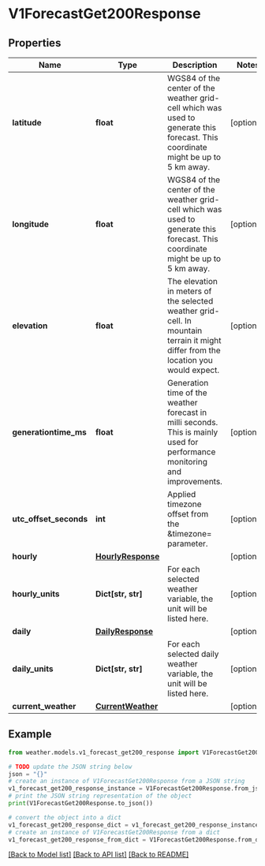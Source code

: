 # V1ForecastGet200Response


## Properties

Name | Type | Description | Notes
------------ | ------------- | ------------- | -------------
**latitude** | **float** | WGS84 of the center of the weather grid-cell which was used to generate this forecast. This coordinate might be up to 5 km away. | [optional] 
**longitude** | **float** | WGS84 of the center of the weather grid-cell which was used to generate this forecast. This coordinate might be up to 5 km away. | [optional] 
**elevation** | **float** | The elevation in meters of the selected weather grid-cell. In mountain terrain it might differ from the location you would expect. | [optional] 
**generationtime_ms** | **float** | Generation time of the weather forecast in milli seconds. This is mainly used for performance monitoring and improvements. | [optional] 
**utc_offset_seconds** | **int** | Applied timezone offset from the &amp;timezone&#x3D; parameter. | [optional] 
**hourly** | [**HourlyResponse**](HourlyResponse.md) |  | [optional] 
**hourly_units** | **Dict[str, str]** | For each selected weather variable, the unit will be listed here. | [optional] 
**daily** | [**DailyResponse**](DailyResponse.md) |  | [optional] 
**daily_units** | **Dict[str, str]** | For each selected daily weather variable, the unit will be listed here. | [optional] 
**current_weather** | [**CurrentWeather**](CurrentWeather.md) |  | [optional] 

## Example

```python
from weather.models.v1_forecast_get200_response import V1ForecastGet200Response

# TODO update the JSON string below
json = "{}"
# create an instance of V1ForecastGet200Response from a JSON string
v1_forecast_get200_response_instance = V1ForecastGet200Response.from_json(json)
# print the JSON string representation of the object
print(V1ForecastGet200Response.to_json())

# convert the object into a dict
v1_forecast_get200_response_dict = v1_forecast_get200_response_instance.to_dict()
# create an instance of V1ForecastGet200Response from a dict
v1_forecast_get200_response_from_dict = V1ForecastGet200Response.from_dict(v1_forecast_get200_response_dict)
```
[[Back to Model list]](../README.md#documentation-for-models) [[Back to API list]](../README.md#documentation-for-api-endpoints) [[Back to README]](../README.md)


